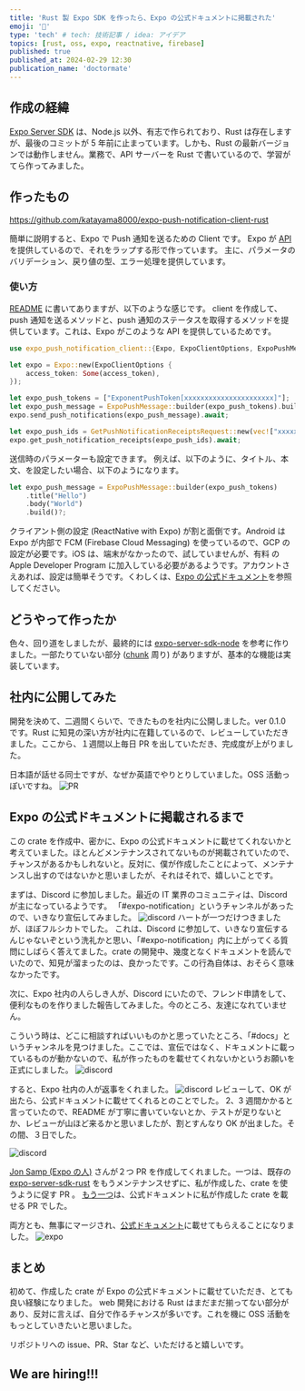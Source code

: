 ```yaml
---
title: 'Rust 製 Expo SDK を作ったら、Expo の公式ドキュメントに掲載された'
emoji: '🦍'
type: 'tech' # tech: 技術記事 / idea: アイデア
topics: [rust, oss, expo, reactnative, firebase]
published: true
published_at: 2024-02-29 12:30
publication_name: 'doctormate'
---
```


## 作成の経緯

[Expo Server SDK](https://docs.expo.dev/push-notifications/sending-notifications/#send-push-notifications-using-a-server) は、Node.js 以外、有志で作られており、Rust は存在しますが、最後のコミットが 5 年前に止まっています。しかも、Rust の最新バージョンでは動作しません。業務で、API サーバーを Rust で書いているので、学習がてら作ってみました。

## 作ったもの

https://github.com/katayama8000/expo-push-notification-client-rust

簡単に説明すると、Expo で Push 通知を送るための Client です。
Expo が [API](https://docs.expo.dev/push-notifications/sending-notifications/#http2-api) を提供しているので、それをラップする形で作っています。
主に、パラメータのバリデーション、戻り値の型、エラー処理を提供しています。

### 使い方

[README](https://github.com/katayama8000/expo-push-notification-client-rust?tab=readme-ov-file#server-rust) に書いてありますが、以下のような感じです。
client を作成して、push 通知を送るメソッドと、push 通知のステータスを取得するメソッドを提供しています。これは、Expo がこのような API を提供しているためです。

```rust
use expo_push_notification_client::{Expo, ExpoClientOptions, ExpoPushMessage, GetPushNotificationReceiptsRequest};

let expo = Expo::new(ExpoClientOptions {
    access_token: Some(access_token),
});

let expo_push_tokens = ["ExponentPushToken[xxxxxxxxxxxxxxxxxxxxxx]"];
let expo_push_message = ExpoPushMessage::builder(expo_push_tokens).build()?;
expo.send_push_notifications(expo_push_message).await;

let expo_push_ids = GetPushNotificationReceiptsRequest::new(vec!["xxxxx".to_string(), "xxxxx".to_string()]);
expo.get_push_notification_receipts(expo_push_ids).await;
```

送信時のパラメーターも設定できます。
例えば、以下のように、タイトル、本文、を設定したい場合、以下のようになります。

```rust
let expo_push_message = ExpoPushMessage::builder(expo_push_tokens)
    .title("Hello")
    .body("World")
    .build()?;
```

クライアント側の設定 (ReactNative with Expo) が割と面倒です。Android は Expo が内部で FCM (Firebase Cloud Messaging) を使っているので、GCP の設定が必要です。iOS は、端末がなかったので、試していませんが、有料 の Apple Developer Program に加入している必要があるようです。アカウントさえあれば、設定は簡単そうです。くわしくは、[Expo の公式ドキュメント](https://docs.expo.dev/push-notifications/push-notifications-setup/)を参照してください。

## どうやって作ったか

色々、回り道をしましたが、最終的には [expo-server-sdk-node](https://github.com/expo/expo-server-sdk-node) を参考に作りました。一部たりていない部分 ([chunk](https://github.com/katayama8000/expo-push-notification-client-rust/issues/91) 周り) がありますが、基本的な機能は実装しています。

## 社内に公開してみた

開発を決めて、二週間くらいで、できたものを社内に公開しました。ver 0.1.0 です。Rust に知見の深い方が社内に在籍しているので、レビューしていただきました。ここから、１週間以上毎日 PR を出していただき、完成度が上がりました。

日本語が話せる同士ですが、なぜか英語でやりとりしていました。OSS 活動っぽいですね。
![PR](/images/rust-oss/PR.png)

## Expo の公式ドキュメントに掲載されるまで

この crate を作成中、密かに、Expo の公式ドキュメントに載せてくれないかと考えていました。ほとんどメンテナンスされてないものが掲載されていたので、チャンスがあるかもしれないと。反対に、僕が作成したことによって、メンテナンスし出すのではないかと思いましたが、それはそれで、嬉しいことです。

まずは、Discord に参加しました。最近の IT 業界のコミュニティは、Discord が主になっているようです。
「#expo-notification」というチャンネルがあったので、いきなり宣伝してみました。
![discord](/images/rust-oss/discord1.png)
ハートが一つだけつきましたが、ほぼフルシカトでした。
これは、Discord に参加して、いきなり宣伝するんじゃないぞという洗礼かと思い、「#expo-notification」内に上がってくる質問にしばらく答えてました。crate の開発中、幾度となくドキュメントを読んでいたので、知見が溜まったのは、良かったです。この行為自体は、おそらく意味なかったです。

次に、Expo 社内の人らしき人が、Discord にいたので、フレンド申請をして、便利なものを作りました報告してみました。今のところ、友達になれていません。

こういう時は、どこに相談すればいいものかと思っていたところ、「#docs」というチャンネルを見つけました。ここでは、宣伝ではなく、ドキュメントに載っているものが動かないので、私が作ったものを載せてくれないかというお願いを正式にしました。
![discord](/images/rust-oss/discord2.png)

すると、Expo 社内の人が返事をくれました。
![discord](/images/rust-oss/discord3.png)
レビューして、OK が出たら、公式ドキュメントに載せてくれるとのことでした。
2、3 週間かかると言っていたので、README が丁寧に書いていないとか、テストが足りないとか、レビューが山ほど来るかと思いましたが、割とすんなり OK が出ました。その間、３日でした。

![discord](/images/rust-oss/discord4.png)

[Jon Samp (Expo の人)](https://jonsamp.dev/) さんが２つ PR を作成してくれました。一つは、既存の [expo-server-sdk-rust](https://github.com/expo/expo-server-sdk-rust) をもうメンテナンスせずに、私が作成した、crate を使うように促す PR 。
[もう一つ](https://github.com/expo/expo-server-sdk-rust/pull/10)は、公式ドキュメントに私が作成した crate を載せる PR でした。

両方とも、無事にマージされ、[公式ドキュメント](https://docs.expo.dev/push-notifications/sending-notifications/#send-push-notifications-using-a-server)に載せてもらえることになりました。
![expo](/images/rust-oss/expo-doc.png)

## まとめ

初めて、作成した crate が Expo の公式ドキュメントに載せていただき、とても良い経験になりました。
web 開発における Rust はまだまだ揃ってない部分があり、反対に言えば、自分で作るチャンスが多いです。これを機に OSS 活動をもっとしていきたいと思いました。

リポジトリへの issue、PR、Star など、いただけると嬉しいです。

## We are hiring!!!
